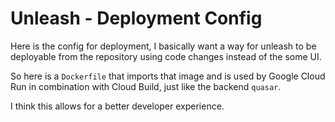 # Unleash - Deployment Config

Here is the config for deployment, I basically want a way for unleash to be deployable from the repository using code changes instead of the some UI.

So here is a `Dockerfile` that imports that image and is used by Google Cloud Run in combination with Cloud Build, just like the backend `quasar`.

I think this allows for a better developer experience.
